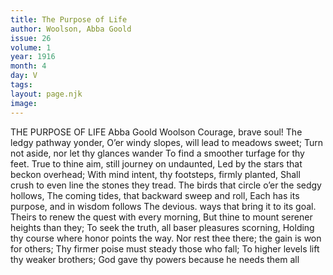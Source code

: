 ```yaml
---
title: The Purpose of Life
author: Woolson, Abba Goold
issue: 26
volume: 1
year: 1916
month: 4
day: V
tags:
layout: page.njk
image:
---
```

THE PURPOSE OF LIFE    Abba Goold Woolson    Courage, brave soul! The ledgy pathway yonder,    O’er windy slopes, will lead to meadows sweet;    Turn not aside, nor let thy glances wander    To find a smoother turfage for thy feet.    True to thine aim, still journey on undaunted,    Led by the stars that beckon overhead;    With mind intent, thy footsteps, firmly planted,    Shall crush to even line the stones they tread.    The birds that circle o’er the sedgy hollows,    The coming tides, that backward sweep and roll,    Each has its purpose, and in wisdom follows    The devious. ways that bring it to its goal.    Theirs to renew the quest with every morning,    But thine to mount serener heights than they;    To seek the truth, all baser pleasures scorning,    Holding thy course where honor points the way.    Nor rest thee there; the gain is won for others;    Thy firmer poise must steady those who fall;    To higher levels lift thy weaker brothers;    God gave thy powers because he needs them all 




